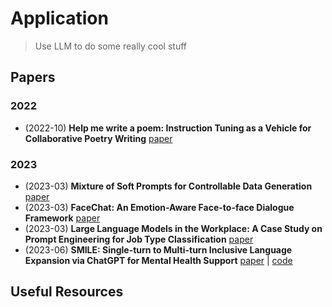 # Application

> Use LLM to do some really cool stuff

## Papers

### 2022

- (2022-10) **Help me write a poem: Instruction Tuning as a Vehicle for Collaborative Poetry Writing** [paper](https://arxiv.org/abs/2210.13669)

### 2023


- (2023-03) **Mixture of Soft Prompts for Controllable Data Generation** [paper](https://arxiv.org/pdf/2303.01580.pdf)
- (2023-03) **FaceChat: An Emotion-Aware Face-to-face Dialogue Framework** [paper](https://arxiv.org/abs/2303.07316)
- (2023-03) **Large Language Models in the Workplace: A Case Study on Prompt Engineering for Job Type Classification** [paper](https://arxiv.org/abs/2303.07142)
- (2023-06) **SMILE: Single-turn to Multi-turn Inclusive Language Expansion via ChatGPT for Mental Health Support** [paper](https://arxiv.org/pdf/2305.00450.pdf) | [code](https://github.com/qiuhuachuan/smile)

## Useful Resources

